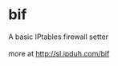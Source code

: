 bif
====
A basic IPtables firewall setter
<br /><br />
more at http://sl.ipduh.com/bif
<br /><br />
